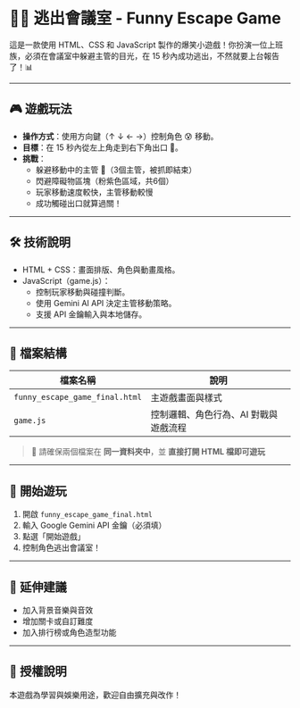# 🏃‍♂️ 逃出會議室 - Funny Escape Game

這是一款使用 HTML、CSS 和 JavaScript 製作的爆笑小遊戲！你扮演一位上班族，必須在會議室中躲避主管的目光，在 15 秒內成功逃出，不然就要上台報告了！📊

---

## 🎮 遊戲玩法

- **操作方式**：使用方向鍵（↑ ↓ ← →）控制角色 😰 移動。
- **目標**：在 15 秒內從左上角走到右下角出口 🚪。
- **挑戰**：
  - 躲避移動中的主管 👀（3個主管，被抓即結束）
  - 閃避障礙物區塊（粉紫色區域，共6個）
  - 玩家移動速度較快，主管移動較慢
  - 成功觸碰出口就算過關！

---

## 🛠 技術說明

- HTML + CSS：畫面排版、角色與動畫風格。
- JavaScript（game.js）：
  - 控制玩家移動與碰撞判斷。
  - 使用 Gemini AI API 決定主管移動策略。
  - 支援 API 金鑰輸入與本地儲存。

---

## 📂 檔案結構

| 檔案名稱                     | 說明                          |
|------------------------------|-------------------------------|
| `funny_escape_game_final.html` | 主遊戲畫面與樣式                      |
| `game.js`                    | 控制邏輯、角色行為、AI 對戰與遊戲流程      |

> 📌 請確保兩個檔案在 **同一資料夾中**，並 **直接打開 HTML 檔即可遊玩**

---

## 🚀 開始遊玩

1. 開啟 `funny_escape_game_final.html`
2. 輸入 Google Gemini API 金鑰（必須填）
3. 點選「開始遊戲」
4. 控制角色逃出會議室！

---

## 🎨 延伸建議

- 加入背景音樂與音效
- 增加關卡或自訂難度
- 加入排行榜或角色造型功能

---

## 📌 授權說明

本遊戲為學習與娛樂用途，歡迎自由擴充與改作！